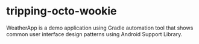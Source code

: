 tripping-octo-wookie
====================

WeatherApp is a demo application using Gradle automation tool that shows common user interface design patterns using Android Support Library.